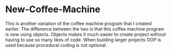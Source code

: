 # New-Coffee-Machine

This is another variation of the coffee machine program that I created earlier. The difference between the two is that this coffee machine program is now using objects. Objects makes it much easier to create project without having to use so many likes of code. When building larger projects OOP is used because procedural coding is not optional.


